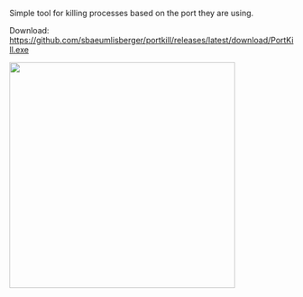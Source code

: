Simple tool for killing processes based on the port they are using. 

Download: https://github.com/sbaeumlisberger/portkill/releases/latest/download/PortKill.exe

<img width="400" src="https://github.com/user-attachments/assets/2b9acc97-254e-4453-b754-acaad110f432" />
